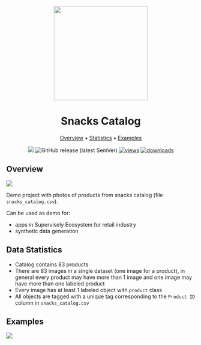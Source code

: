 <div align="center" markdown>
<img src="https://i.imgur.com/UdBujFN.png" width="250"/>

# Snacks Catalog

<p align="center">
  <a href="#overview">Overview</a> •
  <a href="#overview">Statistics</a> •
  <a href="#data-rights">Examples</a>
</p>

[![](https://img.shields.io/badge/slack-chat-green.svg?logo=slack)](https://supervise.ly/slack) 
![GitHub release (latest SemVer)](https://img.shields.io/github/v/release/supervisely-ecosystem/snacks-catalog)
[![views](https://app.supervise.ly/public/api/v3/ecosystem.counters?repo=supervisely-ecosystem/snacks-catalog&counter=views&label=views)](https://supervise.ly)
[![downloads](https://app.supervise.ly/public/api/v3/ecosystem.counters?repo=supervisely-ecosystem/snacks-catalog&counter=downloads&label=downloads)](https://supervise.ly)

</div>


## Overview 

<img src="https://i.imgur.com/aqWwhYH.png"/>

Demo project with photos of products from snacks catalog (file `snacks_catalog.csv`). 

Can be used as demo for:
- apps in Supervisely Ecosystem for retail industry
- synthetic data generation


## Data Statistics

- Catalog contains 83 products
- There are 83 images in a single dataset (one image for a product), in general every product may have more than 1 image and one image may have more than one labeled product
- Every image has at least 1 labeled object with `product` class
- All objects are tagged with a unique tag corresponding to the `Product ID` column in `snacks_catalog.csv`

## Examples

<img src="https://media0.giphy.com/media/LPEIEhH3Z6NuprYmnl/giphy.gif"/>

  
